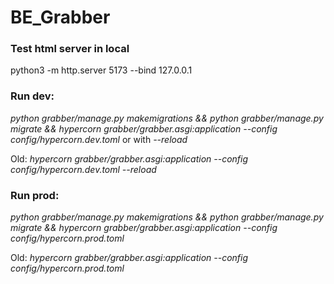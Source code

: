 # BE_Grabber  

### Test html server in local ###
python3 -m http.server 5173 --bind 127.0.0.1

### Run dev: 
 _python grabber/manage.py makemigrations && python grabber/manage.py migrate && hypercorn grabber/grabber.asgi:application --config 
config/hypercorn.dev.toml_  or with _--reload_

Old:
_hypercorn grabber/grabber.asgi:application --config config/hypercorn.dev.toml --reload_

### Run prod:
_python grabber/manage.py makemigrations && python grabber/manage.py migrate && hypercorn grabber/grabber.asgi:application --config 
config/hypercorn.prod.toml_     

Old:
_hypercorn grabber/grabber.asgi:application --config config/hypercorn.prod.toml_




